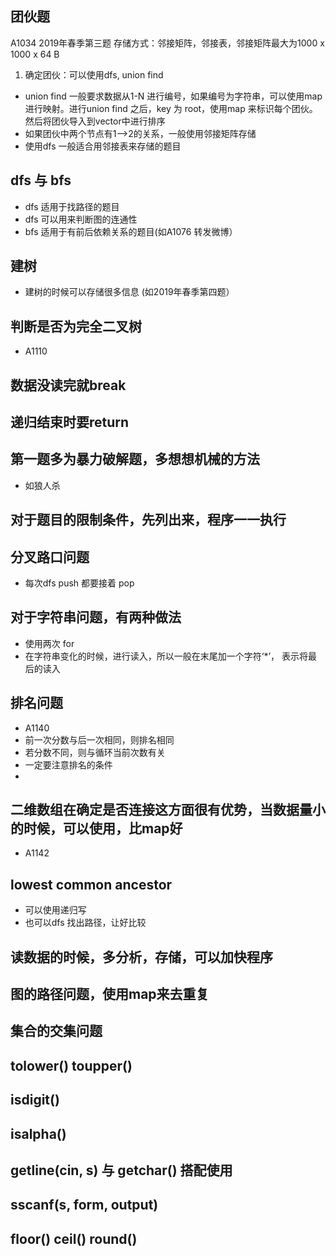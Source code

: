 ## 团伙题 
A1034 
2019年春季第三题
存储方式：邻接矩阵，邻接表，邻接矩阵最大为1000 x 1000 x 64 B
1. 确定团伙：可以使用dfs, union find
- union find 一般要求数据从1-N 进行编号，如果编号为字符串，可以使用map进行映射。进行union find 之后，key 为 root，使用map 来标识每个团伙。然后将团伙导入到vector中进行排序
- 如果团伙中两个节点有1-->2的关系，一般使用邻接矩阵存储
-  使用dfs 一般适合用邻接表来存储的题目

## dfs 与 bfs 
- dfs 适用于找路径的题目
- dfs 可以用来判断图的连通性
- bfs 适用于有前后依赖关系的题目(如A1076 转发微博）

## 建树
- 建树的时候可以存储很多信息 (如2019年春季第四题）

## 判断是否为完全二叉树
- A1110

## 数据没读完就break

## 递归结束时要return
## 第一题多为暴力破解题，多想想机械的方法
- 如狼人杀
## 对于题目的限制条件，先列出来，程序一一执行
## 分叉路口问题
- 每次dfs push 都要接着 pop

## 对于字符串问题，有两种做法
- 使用两次 for
- 在字符串变化的时候，进行读入，所以一般在末尾加一个字符‘*’， 表示将最后的读入

## 排名问题
- A1140
- 前一次分数与后一次相同，则排名相同
- 若分数不同，则与循环当前次数有关
-  一定要注意排名的条件
- 
## 二维数组在确定是否连接这方面很有优势，当数据量小的时候，可以使用，比map好
- A1142

## lowest common ancestor
- 可以使用递归写
- 也可以dfs 找出路径，让好比较

## 读数据的时候，多分析，存储，可以加快程序

## 图的路径问题，使用map来去重复
## 集合的交集问题

## tolower() toupper()
## isdigit()
## isalpha()
## getline(cin, s) 与 getchar() 搭配使用
## sscanf(s, form, output)
## floor() ceil() round()

